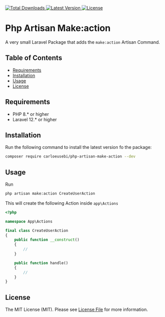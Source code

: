 <a href="https://packagist.org/packages/carloeusebi/php-artisan-make-action" target="_blank">
    <img alt="Total Downloads" src="https://img.shields.io/packagist/dt/carloeusebi/php-artisan-make-action">
</a>
<a href="https://packagist.org/packages/carloeusebi/php-artisan-make-action" target="_blank">
    <img alt="Latest Version" src="https://img.shields.io/packagist/v/carloeusebi/php-artisan-make-action">
</a>
<a href="https://packagist.org/packages/carloeusebi/php-artisan-make-action" target="_blank">
    <img alt="License" src="https://img.shields.io/packagist/l/carloeusebi/php-artisan-make-action">
</a>

# Php Artisan Make:action

A very small Laravel Package that adds the `make:action` Artisan Command.

## Table of Contents

- [Requirements](#requirements)
- [Installation](#installation)
- [Usage](#usage)
- [License](#license)

## Requirements

- PHP 8.* or higher
- Laravel 12.* or higher

## Installation

Run the following command to install the latest version fo the package:

```bash
composer require carloeusebi/php-artisan-make-action --dev
```

## Usage

Run

```bash
php artisan make:action CreateUserAction
```

This will create the following Action inside `app\Actions`

```php
<?php

namespace App\Actions

final class CreateUserAction
{
    public function __construct()
    {
        //
    }

    public function handle()
    {
        //
    }
}
```

## License

The MIT License (MIT). Please see [License File](LICENSE.md) for more information.
